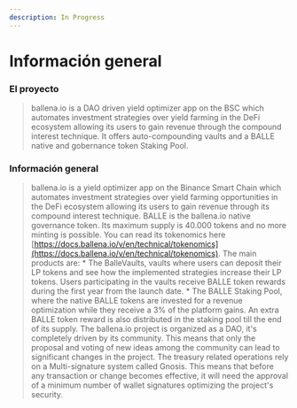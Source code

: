 ```yaml
---
description: In Progress
---
```


# Información general

### El proyecto

> ballena.io is a DAO driven yield optimizer app on the BSC which automates investment strategies over yield farming in the DeFi ecosystem allowing its users to gain revenue through the compound interest technique. It offers auto-compounding vaults and a BALLE native and gobernance token Staking Pool.

### 

### Información general

> ballena.io is a yield optimizer app on the Binance Smart Chain which automates investment strategies over yield farming opportunities in the DeFi ecosystem allowing its users to gain revenue through its compound interest technique. BALLE is the ballena.io native governance token. Its maximum supply is 40.000 tokens and no more minting is possible. You can read its tokenomics here [https://docs.ballena.io/v/en/technical/tokenomics](https://docs.ballena.io/v/en/technical/tokenomics). The main products are: \* The BalleVaults, vaults where users can deposit their LP tokens and see how the implemented strategies increase their LP tokens. Users participating in the vaults receive BALLE token rewards during the first year from the launch date. \* The BALLE Staking Pool, where the native BALLE tokens are invested for a revenue optimization while they receive a 3% of the platform gains. An extra BALLE token reward is also distributed in the staking pool till the end of its supply. The ballena.io project is organized as a DAO, it's completely driven by its community. This means that only the proposal and voting of new ideas among the community can lead to significant changes in the project. The treasury related operations rely on a Multi-signature system called Gnosis. This means that before any transaction or change becomes effective, it will need the approval of a minimum number of wallet signatures optimizing the project's security.



